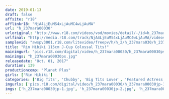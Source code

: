 ```yaml
---
date: 2019-01-13
draft: false
affsite: "r18"
afflinkr18: "NjA4LjEuMS4xLjAuMC4wLjAuMA"
url: "h_237mara00030"
urloriginal: "http://www.r18.com/videos/vod/movies/detail/-/id=h_237mara00030"
urlfinal: "http://media.r18.com/track/NjA4LjEuMS4xLjAuMC4wLjAuMA/videos/vod/movies/detail/-/id=h_237mara00030"
samplevid: "awspv3001.r18.com/litevideo/freepv/h/h_2/h_237mara030/h_237mara030_dmb_w.mp4"
title: "Rin Hibiki 115cm J-Cup Colossal Tits!"
mainimgurl: "pics.r18.com/digital/video/h_237mara00030/h_237mara00030ps.jpg"
mainimgs: "h_237mara00030ps.jpg"
releasedate: "Oct. 01, 2017"
duration: 139
productioncomp: "Planet Plus"
girls: ['Rin Hibiki']
categories: ['Big Tits', 'Chubby', 'Big Tits Lover', 'Featured Actress', 'Creampie', 'Hi-Def']
imgurls: ['pics.r18.com/digital/video/h_237mara00030/h_237mara00030jp-1.jpg', 'pics.r18.com/digital/video/h_237mara00030/h_237mara00030jp-2.jpg', 'pics.r18.com/digital/video/h_237mara00030/h_237mara00030jp-3.jpg', 'pics.r18.com/digital/video/h_237mara00030/h_237mara00030jp-4.jpg', 'pics.r18.com/digital/video/h_237mara00030/h_237mara00030jp-5.jpg', 'pics.r18.com/digital/video/h_237mara00030/h_237mara00030jp-6.jpg', 'pics.r18.com/digital/video/h_237mara00030/h_237mara00030jp-7.jpg', 'pics.r18.com/digital/video/h_237mara00030/h_237mara00030jp-8.jpg', 'pics.r18.com/digital/video/h_237mara00030/h_237mara00030jp-9.jpg', 'pics.r18.com/digital/video/h_237mara00030/h_237mara00030jp-10.jpg', 'pics.r18.com/digital/video/h_237mara00030/h_237mara00030jp-11.jpg', 'pics.r18.com/digital/video/h_237mara00030/h_237mara00030jp-12.jpg', 'pics.r18.com/digital/video/h_237mara00030/h_237mara00030jp-13.jpg', 'pics.r18.com/digital/video/h_237mara00030/h_237mara00030jp-14.jpg', 'pics.r18.com/digital/video/h_237mara00030/h_237mara00030jp-15.jpg', 'pics.r18.com/digital/video/h_237mara00030/h_237mara00030jp-16.jpg', 'pics.r18.com/digital/video/h_237mara00030/h_237mara00030jp-17.jpg', 'pics.r18.com/digital/video/h_237mara00030/h_237mara00030jp-18.jpg', 'pics.r18.com/digital/video/h_237mara00030/h_237mara00030jp-19.jpg', 'pics.r18.com/digital/video/h_237mara00030/h_237mara00030jp-20.jpg']
imgs: ['h_237mara00030jp-1.jpg', 'h_237mara00030jp-2.jpg', 'h_237mara00030jp-3.jpg', 'h_237mara00030jp-4.jpg', 'h_237mara00030jp-5.jpg', 'h_237mara00030jp-6.jpg', 'h_237mara00030jp-7.jpg', 'h_237mara00030jp-8.jpg', 'h_237mara00030jp-9.jpg', 'h_237mara00030jp-10.jpg', 'h_237mara00030jp-11.jpg', 'h_237mara00030jp-12.jpg', 'h_237mara00030jp-13.jpg', 'h_237mara00030jp-14.jpg', 'h_237mara00030jp-15.jpg', 'h_237mara00030jp-16.jpg', 'h_237mara00030jp-17.jpg', 'h_237mara00030jp-18.jpg', 'h_237mara00030jp-19.jpg', 'h_237mara00030jp-20.jpg']
---
```

